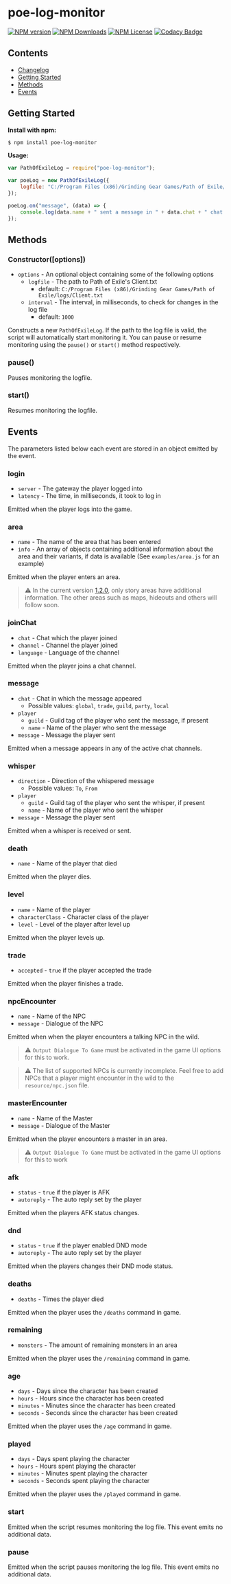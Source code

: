 # poe-log-monitor
[![NPM version](https://img.shields.io/npm/v/poe-log-monitor.svg)](https://www.npmjs.com/package/poe-log-monitor)
[![NPM Downloads](https://img.shields.io/npm/dt/poe-log-monitor.svg)](https://www.npmjs.com/package/poe-log-monitor)
[![NPM License](https://img.shields.io/npm/l/poe-log-monitor.svg)](https://www.npmjs.com/package/poe-log-monitor)
[![Codacy Badge](https://api.codacy.com/project/badge/Grade/7f4451528a46499cb7b297e3081e2188)](https://www.codacy.com/app/klayveR/poe-log-monitor?utm_source=github.com&amp;utm_medium=referral&amp;utm_content=klayveR/poe-log-monitor&amp;utm_campaign=Badge_Grade)

## Contents

- [Changelog](https://github.com/klayveR/poe-log-monitor/blob/master/CHANGELOG.md)
- [Getting Started](#getting-started)
- [Methods](#methods)
- [Events](#events)

## Getting Started
**Install with npm:**
```bash
$ npm install poe-log-monitor
```

**Usage:**
```javascript
var PathOfExileLog = require("poe-log-monitor");

var poeLog = new PathOfExileLog({
    logfile: "C:/Program Files (x86)/Grinding Gear Games/Path of Exile/logs/Client.txt"
});

poeLog.on("message", (data) => {
    console.log(data.name + " sent a message in " + data.chat + " chat: " + data.message);
});
```

## Methods

### Constructor([options])
- `options` - An optional object containing some of the following options
    - `logfile` - The path to Path of Exile's Client.txt
    	- default: `C:/Program Files (x86)/Grinding Gear Games/Path of Exile/logs/Client.txt`
    - `interval` - The interval, in milliseconds, to check for changes in the log file
    	- default: `1000`

Constructs a new `PathOfExileLog`. If the path to the log file is valid, the script will automatically start monitoring it. You can pause or resume monitoring using the `pause()` or `start()` method respectively.

### pause()
Pauses monitoring the logfile.

### start()
Resumes monitoring the logfile.

## Events

The parameters listed below each event are stored in an object emitted by the event.

### login
- `server` - The gateway the player logged into
- `latency` - The time, in milliseconds, it took to log in

Emitted when the player logs into the game.

### area
- `name` - The name of the area that has been entered
- `info` - An array of objects containing additional information about the area and their variants, if data is available (See `examples/area.js` for an example)

Emitted when the player enters an area.
>⚠ In the current version [1.2.0], only story areas have additional information. The other areas such as maps, hideouts and others will follow soon.

### joinChat
- `chat` - Chat which the player joined
- `channel` - Channel the player joined
- `language` - Language of the channel

Emitted when the player joins a chat channel.

### message
- `chat` - Chat in which the message appeared
    - Possible values: `global`, `trade`, `guild`, `party`, `local`
- `player`
    - `guild` - Guild tag of the player who sent the message, if present
    - `name` - Name of the player who sent the message
- `message` - Message the player sent

Emitted when a message appears in any of the active chat channels.

### whisper
- `direction` - Direction of the whispered message
    - Possible values: `To`, `From`
- `player`
    - `guild` - Guild tag of the player who sent the whisper, if present
    - `name` - Name of the player who sent the whisper
- `message` - Message the player sent

Emitted when a whisper is received or sent.

### death
- `name` - Name of the player that died

Emitted when the player dies.

### level
- `name` - Name of the player
- `characterClass` - Character class of the player
- `level` - Level of the player after level up

Emitted when the player levels up.

### trade
- `accepted` - `true` if the player accepted the trade

Emitted when the player finishes a trade.

### npcEncounter
- `name` - Name of the NPC
- `message` - Dialogue of the NPC

Emitted when when the player encounters a talking NPC in the wild.
>⚠ `Output Dialogue To Game` must be activated in the game UI options for this to work.    

>⚠ The list of supported NPCs is currently incomplete. Feel free to add NPCs that a player might encounter in the wild to the `resource/npc.json` file.

### masterEncounter
- `name` - Name of the Master
- `message` - Dialogue of the Master

Emitted when the player encounters a master in an area.
>⚠ `Output Dialogue To Game` must be activated in the game UI options for this to work

### afk
- `status` - `true` if the player is AFK
- `autoreply` - The auto reply set by the player

Emitted when the players AFK status changes.

### dnd
- `status` - `true` if the player enabled DND mode
- `autoreply` - The auto reply set by the player

Emitted when the players changes their DND mode status.

### deaths
- `deaths` - Times the player died

Emitted when the player uses the `/deaths` command in game.

### remaining
- `monsters` - The amount of remaining monsters in an area

Emitted when the player uses the `/remaining` command in game.

### age
- `days` - Days since the character has been created
- `hours` - Hours since the character has been created
- `minutes` - Minutes since the character has been created
- `seconds` - Seconds since the character has been created

Emitted when the player uses the `/age` command in game.

### played
- `days` - Days spent playing the character
- `hours` - Hours spent playing the character
- `minutes` - Minutes spent playing the character
- `seconds` - Seconds spent playing the character

Emitted when the player uses the `/played` command in game.

### start

Emitted when the script resumes monitoring the log file. This event emits no additional data.

### pause

Emitted when the script pauses monitoring the log file. This event emits no additional data.

[1.2.0]: https://www.npmjs.com/package/poe-log-monitor/v/1.2.0
